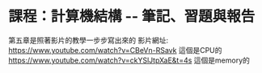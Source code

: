 # 課程：計算機結構 -- 筆記、習題與報告

第五章是照著影片的教學一步步寫出來的
影片網址: https://www.youtube.com/watch?v=CBeVn-RSavk 這個是CPU的
         https://www.youtube.com/watch?v=ckYSlJtpXaE&t=4s 這個是memory的
